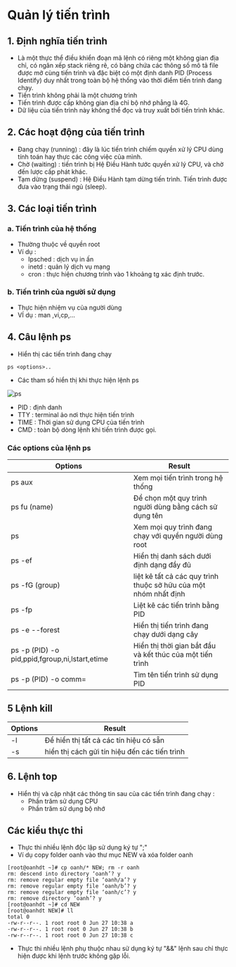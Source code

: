 # Quản lý tiến trình 

## 1. Định nghĩa tiến trình 
- Là một thực thể điều khiển đoạn mã lệnh có riêng một không gian địa chỉ, có ngăn xếp stack riêng rẽ, có bảng chứa các thông số mô tả file được mở cùng tiến trình và đặc biệt có một định danh PID (Process Identify) duy nhất trong toàn bộ hệ thống vào thời điểm tiến trình đang chạy.
- Tiến trình không phải là một chương trình
- Tiến trình được cấp không gian địa chỉ bộ nhớ phẳng là 4G.
- Dữ liệu của tiến trình này không thể đọc và truy xuất bới tiến trình khác.

## 2. Các hoạt động của tiến trình 
- Đang chạy (running) : đây là lúc tiến trình chiếm quyền xử lý CPU dùng tính toán hay thực các công việc
của mình.
- Chờ (waiting) : tiến trình bị Hệ Điều Hành tước quyền xử lý CPU, và chờ đến lược cấp phát khác.
- Tạm dừng (suspend) : Hệ Điều Hành tạm dừng tiến trình. Tiến trình được đưa vào trạng thái ngủ (sleep).
## 3. Các loại tiến trình 
### a. Tiến trình của hệ thống 
- Thường thuộc về quyền root
- Ví dụ :
    - Ipsched : dịch vụ in ấn 
    - inetd : quản lý dịch vụ mạng 
    - cron : thực hiện chương trình vào 1 khoảng tg xác định trước.
### b. Tiến trình của người sử dụng 
- Thực hiện nhiệm vụ của người dùng 
- VÍ dụ : man ,vi,cp,...
## 4. Câu lệnh ps 
- Hiển thị các tiến trình đang chạy 
```
ps <options>..
```
- Các tham số hiển thị khi thực hiện lệnh ps 

 ![ps](../images/101/ps.png)

- PID : định danh 
- TTY : terminal ảo nơi thực hiện tiến trình
- TIME : Thời gian sử dụng CPU của tiến trình 
- CMD : toàn bộ dòng lệnh khi tiến trình được gọi.

### Các options của lệnh ps 


| Options                                        | Result                                                       |
| ---------------------------------------------- | ------------------------------------------------------------ |
| ps aux                                         | Xem mọi tiến trình trong hệ thống                            |
| ps fu (name)                                   | Để chọn một quy trình người dùng bằng cách sử dụng tên       |
| ps                                             | Xem mọi quy trình đang chạy với quyền người dùng root        |
| ps -ef                                         | Hiển thị danh sách dưới định dạng đầy đủ                     |
| ps -fG (group)                                 | liệt kê tất cả các quy trình thuộc sở hữu của một nhóm nhất định |
| ps -fp                                         | Liệt kê các tiến trình bằng PID                              |
| ps -e --forest                                 | Hiển thị tiến trình đang chạy dưới dạng cây                  |
| ps -p (PID) -o pid,ppid,fgroup,ni,lstart,etime | Hiển thị thời gian bắt đầu và kết thúc của một tiến trình    |
| ps -p (PID) -o comm=                           | Tìm tên tiến trình sử dụng PID                               |


## 5 Lệnh kill

| Options | Result                                        |
| ------- | --------------------------------------------- |
| -l      | Để hiển thị tất cả các tín hiệu có sẵn        |
| -s      | hiển thị cách gửi tín hiệu đến các tiến trình |

## 6. Lệnh top 
- Hiển thị và cập nhật các thông tin sau của các
  tiến trình đang chạy : 
    - Phần trăm sử dụng CPU 
    - Phần trăm sử dụng bộ nhớ
## Các kiểu thực thi 
- Thực thi nhiều lệnh độc lập sử dụng ký tự ";"
- Ví dụ copy folder oanh vào thư mục NEW và xóa folder oanh 
```
[root@oanhdt ~]# cp oanh/* NEW; rm -r oanh
rm: descend into directory ‘oanh’? y
rm: remove regular empty file ‘oanh/a’? y
rm: remove regular empty file ‘oanh/b’? y
rm: remove regular empty file ‘oanh/c’? y
rm: remove directory ‘oanh’? y
[root@oanhdt ~]# cd NEW
[root@oanhdt NEW]# ll
total 0
-rw-r--r--. 1 root root 0 Jun 27 10:38 a
-rw-r--r--. 1 root root 0 Jun 27 10:38 b
-rw-r--r--. 1 root root 0 Jun 27 10:38 c
```
- Thực thi nhiều lệnh phụ thuộc nhau sử dụng ký tự "&&" lệnh sau chỉ thực hiện được khi lệnh trước không gặp lỗi.











